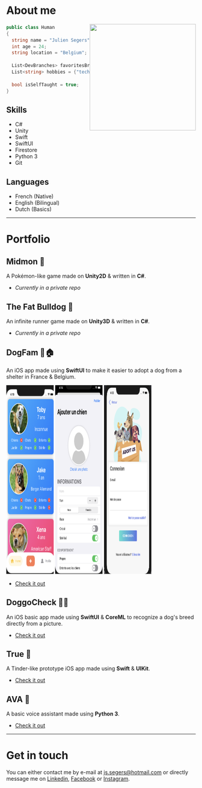 # About me
<img align="right" width="282" height="282" src="https://scontent.fcrl2-1.fna.fbcdn.net/v/t1.0-9/37902278_10216712671114723_3358978469185716224_o.jpg?_nc_cat=111&ccb=2&_nc_sid=09cbfe&_nc_ohc=Kew6o8UERYwAX8coJrg&_nc_ht=scontent.fcrl2-1.fna&oh=c9028e5050fb6cf8763c5622ce868581&oe=6001548A">



```c#
public class Human 
{
  string name = "Julien Segers";
  int age = 24;
  string location = "Belgium";
  
  List<DevBranches> favoritesBranches = {GameDev, MobileDev, IA};
  List<string> hobbies = {"tech", "books", "learning", "fitness"};
  
  bool isSelfTaught = true;
}
```


## Skills
- C#
- Unity
- Swift
- SwiftUI
- Firestore
- Python 3
- Git

## Languages
- French (Native)
- English (Bilingual)
- Dutch (Basics)  
  
***
  
# Portfolio

## Midmon 👾
A Pokémon-like game made on **Unity2D** & written in **C#**.
- *Currently in a private repo*

## The Fat Bulldog 🐾
An infinite runner game made on **Unity3D** & written in **C#**.
- *Currently in a private repo*

## DogFam 🐶🏠

An iOS app made using **SwiftUI** to make it easier to adopt a dog from a shelter in France & Belgium.  
<p float="left">
  <img src="img/DogFam/HomeView.png" width="25%" height="500">
  <img src="img/DogFam/AddView.png" width="25%" height="500">
  <img src="img/DogFam/LoginView.png" width="25%" height="500">
 </p>

- [Check it out](https://github.com/Jihaysse/DogFam)

## DoggoCheck 🐶✅
An iOS basic app made using **SwiftUI** & **CoreML** to recognize a dog's breed directly from a picture.  
- [Check it out](https://github.com/Jihaysse/DoggoCheck)

## True 💟
A Tinder-like prototype iOS app made using **Swift** & **UIKit**.  
- [Check it out](https://github.com/Jihaysse/Tinder-like)

## AVA 🤖
A basic voice assistant made using **Python 3**.
- [Check it out](https://github.com/Jihaysse/VoiceAssistant)   
  
*** 

# Get in touch
You can either contact me by e-mail at <js.segers@hotmail.com> or directly message me on [Linkedin](https://www.linkedin/in/julien-segers), [Facebook](https://www.facebook.com/JS.segers3) or [Instagram](https://www.instagram.com/juliensegers).

